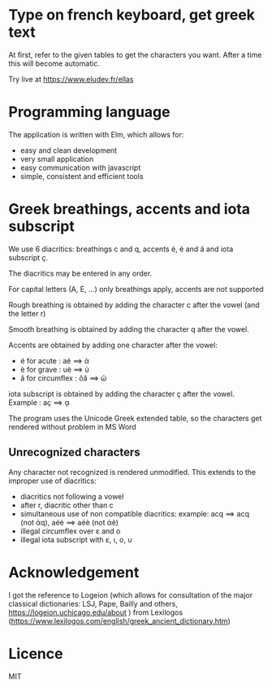 # Type on french keyboard, get greek text
At first, refer to the given tables to get the characters you want. After a time this will become automatic.

Try live at https://www.eludev.fr/ellas

# Programming language
The application is written with Elm, which allows for:
- easy and clean development
- very small application
- easy communication with javascript
- simple, consistent and efficient tools

# Greek breathings, accents and iota subscript

We use 6 diacritics: breathings c and q, accents è, é and â and iota subscript ç.

The diacritics may be entered in any order.

For capital letters (A, E, ...) only breathings apply, accents are not supported

Rough breathing is obtained by adding the character c after the vowel (and the letter r)

Smooth breathing is obtained by adding the character q after the vowel.

Accents are obtained by adding one character after the vowel: 
- é for acute : aé ==> ά
- è for grave : uè ==> ὺ
- â for circumflex : ôâ ==> ῶ

iota subscript is obtained by adding the character ç after the vowel. Example : aç ==> ᾳ

The program uses the Unicode Greek extended table, so the characters get rendered without problem in MS Word

## Unrecognized characters

Any character not recognized is rendered unmodified.
This extends to the improper use of diacritics:
- diacritics not following a vowel
- after r, diacritic other than c
- simultaneous use of non compatible diacritics: example: acq ==> acq (not ἁq), aéè ==> aéè (not άè)
- illegal circumflex over ε and o
- illegal iota subscript with ε, ι, ο, υ

# Acknowledgement
I got the reference to Logeion (which allows for consultation of the major classical dictionaries: LSJ, Pape, Bailly and others, https://logeion.uchicago.edu/about ) from Lexilogos (https://www.lexilogos.com/english/greek_ancient_dictionary.htm)

# Licence
MIT
